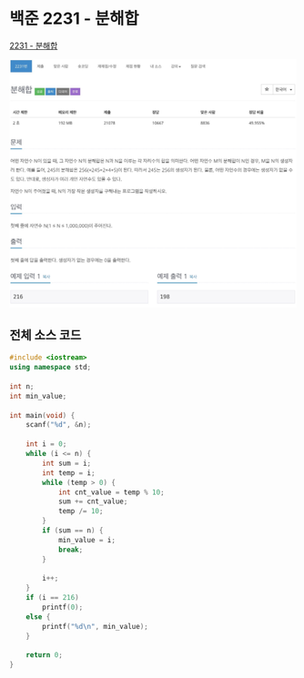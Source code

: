 # 백준 2231 - 분해합

[2231 - 분해합](https://www.acmicpc.net/problem/2231)

![](2231.jpeg)

## 전체 소스 코드
```cpp
#include <iostream>
using namespace std;

int n;
int min_value;

int main(void) {
    scanf("%d", &n);

    int i = 0;
    while (i <= n) {
        int sum = i;
        int temp = i;
        while (temp > 0) {
            int cnt_value = temp % 10;
            sum += cnt_value;
            temp /= 10;
        }
        if (sum == n) {
            min_value = i;
            break;
        }

        i++;
    }
    if (i == 216)
        printf(0);
    else {
        printf("%d\n", min_value);
    }

    return 0;
}
```

